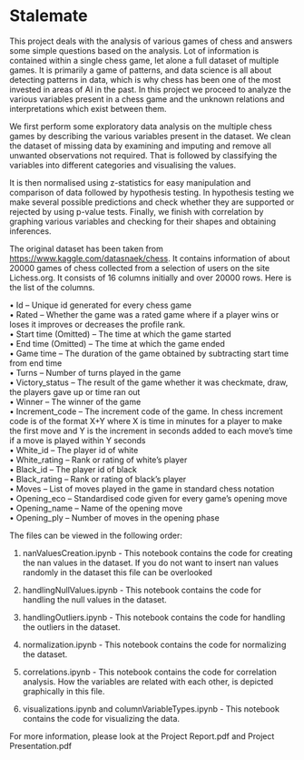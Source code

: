 # Stalemate

This project deals with the analysis of various games of chess and answers some simple questions based on the analysis.
Lot of information is contained within a single chess game, let alone a full dataset of multiple games. It is 
primarily a game of patterns, and data science is all about detecting patterns in data, which is why chess has 
been one of the most invested in areas of AI in the past. In this project we proceed to analyze the various 
variables present in a chess game and the unknown relations and interpretations which exist between them.

We first perform some exploratory data analysis on the multiple chess games by 
describing the various variables present in the dataset. We clean the dataset of missing data by examining and 
imputing and remove all unwanted observations not required. That is followed by classifying the variables into 
different categories and visualising the values.  
  
It is then normalised using z-statistics for easy manipulation and comparison of data followed by hypothesis 
testing. In hypothesis testing we make several possible predictions and check whether they are supported or 
rejected by using p-value tests. Finally, we finish with correlation by graphing various variables and checking 
for their shapes and obtaining inferences.


The original dataset has been taken from https://www.kaggle.com/datasnaek/chess. It contains information of 
about 20000 games of chess collected from a selection of users on the site Lichess.org. It consists of 16 columns 
initially and over 20000 rows. Here is the list of the columns.  
 
• Id – Unique id generated for every chess game  
• Rated – Whether the game was a rated game where if a player wins or loses it improves or decreases the profile rank.  
• Start time (Omitted) – The time at which the game started  
• End time (Omitted) – The time at which the game ended  
• Game time – The duration of the game obtained by subtracting start time from end time  
• Turns – Number of turns played in the game    
• Victory_status – The result of the game whether it was checkmate, draw, the players gave up or time ran out   
• Winner – The winner of the game  
• Increment_code – The increment code of the game. In chess increment code is of the format X+Y where X is time in minutes for a player to make the first move and Y is the increment in seconds added to each move’s time if a move is played within Y seconds  
• White_id – The player id of white   
• White_rating – Rank or rating of white’s player  
• Black_id – The player id of black   
• Black_rating – Rank or rating of black’s player  
• Moves – List of moves played in the game in standard chess notation  
• Opening_eco – Standardised code given for every game’s opening move  
• Opening_name – Name of the opening move  
• Opening_ply – Number of moves in the opening phase

The files can be viewed in the following order:
1. nanValuesCreation.ipynb - This notebook contains the code for creating the nan values in the dataset. If you do not want to insert nan values randomly in the dataset this file can be overlooked

2. handlingNullValues.ipynb - This notebook contains the code for handling the null values in the dataset.

3. handlingOutliers.ipynb - This notebook contains the code for handling the outliers in the dataset.

4. normalization.ipynb - This notebook contains the code for normalizing the dataset.

5. correlations.ipynb - This notebook contains the code for correlation analysis. How the variables are related with each other, is depicted graphically in this file.

6. visualizations.ipynb and columnVariableTypes.ipynb - This notebook contains the code for visualizing the data.


For more information, please look at the Project Report.pdf and Project Presentation.pdf
